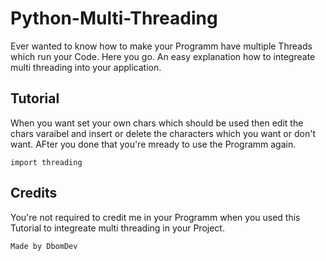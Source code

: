 # Python-Multi-Threading
Ever wanted to know how to make your Programm have multiple Threads which run your Code. Here you go. An easy explanation how to integreate multi threading into your application.

## Tutorial
When you want set your own chars which should be used then edit the chars varaibel and insert or delete the characters which you want or don't want. AFter you done that you're mready to use the Programm again.
```
import threading
```

## Credits
You're not required to credit me in your Programm when you used this Tutorial to integreate multi threading in your Project.
```
Made by DbomDev
```
